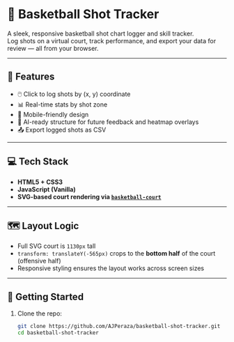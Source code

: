 # 🏀 Basketball Shot Tracker

A sleek, responsive basketball shot chart logger and skill tracker.  
Log shots on a virtual court, track performance, and export your data for review — all from your browser.

---

## 🔧 Features

- 🖱️ Click to log shots by (x, y) coordinate
- 📊 Real-time stats by shot zone
- 📱 Mobile-friendly design
- 🧠 AI-ready structure for future feedback and heatmap overlays
- 📤 Export logged shots as CSV

---

## 💻 Tech Stack

- **HTML5 + CSS3**
- **JavaScript (Vanilla)**
- **SVG-based court rendering via [`basketball-court`](https://www.npmjs.com/package/basketball-court)**

---

## 🗺️ Layout Logic

- Full SVG court is `1130px` tall
- `transform: translateY(-565px)` crops to the **bottom half** of the court (offensive half)
- Responsive styling ensures the layout works across screen sizes

---

## 🚀 Getting Started

1. Clone the repo:
   ```bash
   git clone https://github.com/AJPeraza/basketball-shot-tracker.git
   cd basketball-shot-tracker
